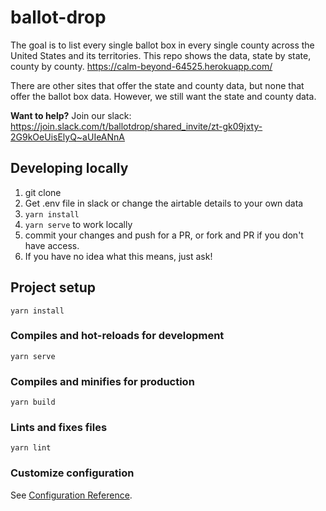 # ballot-drop

The goal is to list every single ballot box in every single county across the United States and its territories. This repo shows the data, state by state, county by county. https://calm-beyond-64525.herokuapp.com/

There are other sites that offer the state and county data, but none that offer the ballot box data. However, we still want the state and county data. 

**Want to help?** Join our slack: https://join.slack.com/t/ballotdrop/shared_invite/zt-gk09jxty-2G9kOeUisElyQ~aUIeANnA

## Developing locally
1. git clone
1. Get .env file in slack or change the airtable details to your own data
1. `yarn install`
1. `yarn serve` to work locally
1. commit your changes and push for a PR, or fork and PR if you don't have access.
  1. If you have no idea what this means, just ask!

## Project setup
```
yarn install
```

### Compiles and hot-reloads for development
```
yarn serve
```

### Compiles and minifies for production
```
yarn build
```

### Lints and fixes files
```
yarn lint
```

### Customize configuration
See [Configuration Reference](https://cli.vuejs.org/config/).
